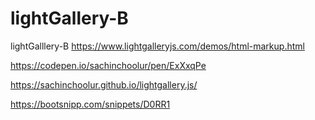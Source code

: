 # lightGallery-B
lightGalllery-B
https://www.lightgalleryjs.com/demos/html-markup.html

https://codepen.io/sachinchoolur/pen/ExXxqPe

https://sachinchoolur.github.io/lightgallery.js/

https://bootsnipp.com/snippets/D0RR1

